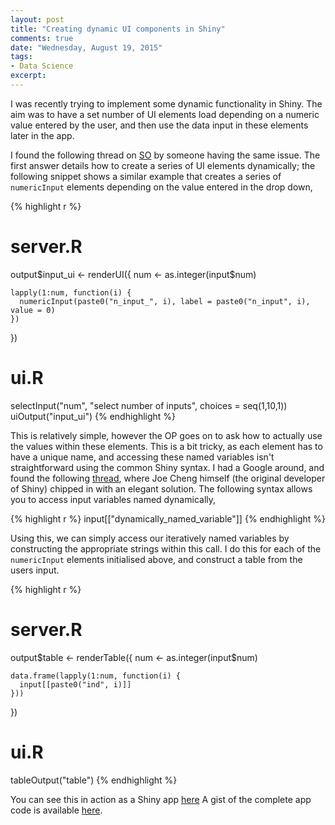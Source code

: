 ```yaml
---
layout: post
title: "Creating dynamic UI components in Shiny"
comments: true
date: "Wednesday, August 19, 2015"
tags:
- Data Science
excerpt:
---
```


I was recently trying to implement some dynamic functionality in Shiny. The aim was to have a set number of UI elements load depending on a numeric value entered by the user, and then use the data input in these elements later in the app.

I found the following thread on [SO](http://stackoverflow.com/questions/19130455/create-dynamic-number-of-input-elements-with-r-shiny/32089489#32089489) by someone having the same issue. The first answer details how to create a series of UI elements dynamically; the following snippet shows a similar example that creates a series of `numericInput` elements depending on the value entered in the drop down,

{% highlight r %}
# server.R

output$input_ui <- renderUI({
    num <- as.integer(input$num)

    lapply(1:num, function(i) {
      numericInput(paste0("n_input_", i), label = paste0("n_input", i), value = 0)
    })
})

# ui.R

selectInput("num", "select number of inputs", choices = seq(1,10,1))
uiOutput("input_ui")
{% endhighlight %}

This is relatively simple, however the OP goes on to ask how to actually use the values within these elements. This is a bit tricky, as each element has to have a unique name, and accessing these named variables isn't straightforward using the common Shiny syntax. I had a Google around, and found the following [ thread](https://groups.google.com/forum/#!topic/shiny-discuss/YAboU6gxrEw), where Joe Cheng himself (the original developer of Shiny) chipped in with an elegant solution. The following syntax allows you to access input variables named dynamically,

{% highlight r %}
input[["dynamically_named_variable"]]
{% endhighlight %}

Using this, we can simply access our iteratively named variables by constructing the appropriate strings within this call. I do this for each of the `numericInput` elements initialised above, and construct a table from the users input.

{% highlight r %}
# server.R

output$table <- renderTable({
    num <- as.integer(input$num)

    data.frame(lapply(1:num, function(i) {
      input[[paste0("ind", i)]]
    }))
  })

# ui.R

tableOutput("table")
{% endhighlight %}

You can see this in action as a Shiny app <a href="https://polyphant.shinyapps.io/dynamic_ui" target="blank">here</a> A gist of the complete app code is available <a href="https://gist.github.com/polyphant1/b7ecdf8b0aa82c20fa46" target="blank">here</a>.
